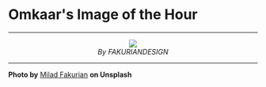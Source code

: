 # Omkaar's Image of the Hour

---

<div align="center">

<a href="https://unsplash.com/photos/sheets-of-translucent-material-and-orange-paper-n6aIqCWqADI">
  <img src="https://images.unsplash.com/photo-1751517298174-a13aca66d165?crop=entropy&cs=tinysrgb&fit=max&fm=jpg&ixid=M3w3NjA2Nzh8MHwxfHJhbmRvbXx8fHx8fHx8fDE3NTMxNTMyMDB8&ixlib=rb-4.1.0&q=80&w=1080" style="max-width:100%; height:auto;">
</a>

<br>
<i>By FAKURIANDESIGN</i>

</div>

---

**Photo by** [Milad Fakurian](https://unsplash.com/@fakurian) **on Unsplash**
